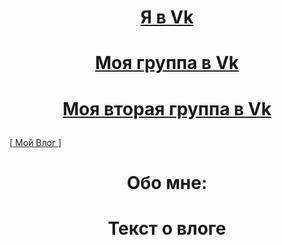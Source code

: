 <html>
<head>

<body background="123.jpg">

<h1>
<P align="center"> <A HREF="https://vk.com/d.sadovoy99"> Я в Vk </a>
</P>
</h1>

<h1>
<P align="center"> <A HREF="https://vk.com/club157786211"> Моя группа в Vk </a>
</P>
</h1>

<h1>
<P align="center"> <A HREF="https://vk.com/humor300tractorista"> Моя вторая группа в Vk </a>
</P>
</h1>



<P>
<Align="center"> 
[<a href="vlog.htm"> Мой Влог </a>]
</Align>
</P>

<h1 align="center"> Обо мне: </h1>
<h1 align="center"> Текст о влоге </h1>


